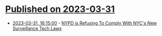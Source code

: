 # [Published on 2023-03-31](index.md)

* [2023-03-31, 16:15:00](https://yro.slashdot.org/story/23/03/31/1615225/nypd-is-refusing-to-comply-with-nycs-new-surveillance-tech-laws?utm_source=rss1.0mainlinkanon&utm_medium=feed) - [NYPD is Refusing To Comply With NYC's New Surveillance Tech Laws](https://yro.slashdot.org/story/23/03/31/1615225/nypd-is-refusing-to-comply-with-nycs-new-surveillance-tech-laws?utm_source=rss1.0mainlinkanon&utm_medium=feed)
